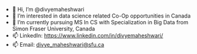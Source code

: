 - 👋 Hi, I’m @divyemaheshwari
- 👀 I’m interested in data science related Co-Op opportunities in Canada
- 🌱 I’m currently pursuing MS In CS with Specialization in Big Data from Simon Fraser University, Canada
- 📫 LinkedIn: https://www.linkedin.com/in/divyemaheshwari/
- 📫 Email: divye_maheshwari@sfu.ca

<!---
divyemaheshwari/divyemaheshwari is a ✨ special ✨ repository because its `README.md` (this file) appears on your GitHub profile.
You can click the Preview link to take a look at your changes.
--->
